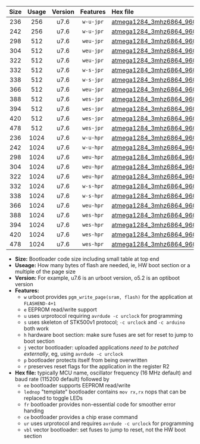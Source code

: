 |Size|Usage|Version|Features|Hex file|
|:-:|:-:|:-:|:-:|:--|
|236|256|u7.6|`w-u-jpr`|[atmega1284_3mhz6864_9600bps_ur_vbl.hex](https://raw.githubusercontent.com/stefanrueger/urboot/main//atmega1284_3mhz6864_9600bps_ur_vbl.hex)|
|242|256|u7.6|`w-u-jpr`|[atmega1284_3mhz6864_9600bps_lednop_ur_vbl.hex](https://raw.githubusercontent.com/stefanrueger/urboot/main//atmega1284_3mhz6864_9600bps_lednop_ur_vbl.hex)|
|298|512|u7.6|`weu-jpr`|[atmega1284_3mhz6864_9600bps_ee_ur_vbl.hex](https://raw.githubusercontent.com/stefanrueger/urboot/main//atmega1284_3mhz6864_9600bps_ee_ur_vbl.hex)|
|304|512|u7.6|`weu-jpr`|[atmega1284_3mhz6864_9600bps_ee_lednop_ur_vbl.hex](https://raw.githubusercontent.com/stefanrueger/urboot/main//atmega1284_3mhz6864_9600bps_ee_lednop_ur_vbl.hex)|
|322|512|u7.6|`weu-jpr`|[atmega1284_3mhz6864_9600bps_ee_lednop_fr_ur_vbl.hex](https://raw.githubusercontent.com/stefanrueger/urboot/main//atmega1284_3mhz6864_9600bps_ee_lednop_fr_ur_vbl.hex)|
|332|512|u7.6|`w-s-jpr`|[atmega1284_3mhz6864_9600bps_vbl.hex](https://raw.githubusercontent.com/stefanrueger/urboot/main//atmega1284_3mhz6864_9600bps_vbl.hex)|
|338|512|u7.6|`w-s-jpr`|[atmega1284_3mhz6864_9600bps_lednop_vbl.hex](https://raw.githubusercontent.com/stefanrueger/urboot/main//atmega1284_3mhz6864_9600bps_lednop_vbl.hex)|
|366|512|u7.6|`weu-jpr`|[atmega1284_3mhz6864_9600bps_ee_lednop_fr_ce_ur_vbl.hex](https://raw.githubusercontent.com/stefanrueger/urboot/main//atmega1284_3mhz6864_9600bps_ee_lednop_fr_ce_ur_vbl.hex)|
|388|512|u7.6|`wes-jpr`|[atmega1284_3mhz6864_9600bps_ee_vbl.hex](https://raw.githubusercontent.com/stefanrueger/urboot/main//atmega1284_3mhz6864_9600bps_ee_vbl.hex)|
|394|512|u7.6|`wes-jpr`|[atmega1284_3mhz6864_9600bps_ee_lednop_vbl.hex](https://raw.githubusercontent.com/stefanrueger/urboot/main//atmega1284_3mhz6864_9600bps_ee_lednop_vbl.hex)|
|420|512|u7.6|`wes-jpr`|[atmega1284_3mhz6864_9600bps_ee_lednop_fr_vbl.hex](https://raw.githubusercontent.com/stefanrueger/urboot/main//atmega1284_3mhz6864_9600bps_ee_lednop_fr_vbl.hex)|
|478|512|u7.6|`wes-jpr`|[atmega1284_3mhz6864_9600bps_ee_lednop_fr_ce_vbl.hex](https://raw.githubusercontent.com/stefanrueger/urboot/main//atmega1284_3mhz6864_9600bps_ee_lednop_fr_ce_vbl.hex)|
|236|1024|u7.6|`w-u-hpr`|[atmega1284_3mhz6864_9600bps_ur.hex](https://raw.githubusercontent.com/stefanrueger/urboot/main//atmega1284_3mhz6864_9600bps_ur.hex)|
|242|1024|u7.6|`w-u-hpr`|[atmega1284_3mhz6864_9600bps_lednop_ur.hex](https://raw.githubusercontent.com/stefanrueger/urboot/main//atmega1284_3mhz6864_9600bps_lednop_ur.hex)|
|298|1024|u7.6|`weu-hpr`|[atmega1284_3mhz6864_9600bps_ee_ur.hex](https://raw.githubusercontent.com/stefanrueger/urboot/main//atmega1284_3mhz6864_9600bps_ee_ur.hex)|
|304|1024|u7.6|`weu-hpr`|[atmega1284_3mhz6864_9600bps_ee_lednop_ur.hex](https://raw.githubusercontent.com/stefanrueger/urboot/main//atmega1284_3mhz6864_9600bps_ee_lednop_ur.hex)|
|322|1024|u7.6|`weu-hpr`|[atmega1284_3mhz6864_9600bps_ee_lednop_fr_ur.hex](https://raw.githubusercontent.com/stefanrueger/urboot/main//atmega1284_3mhz6864_9600bps_ee_lednop_fr_ur.hex)|
|332|1024|u7.6|`w-s-hpr`|[atmega1284_3mhz6864_9600bps.hex](https://raw.githubusercontent.com/stefanrueger/urboot/main//atmega1284_3mhz6864_9600bps.hex)|
|338|1024|u7.6|`w-s-hpr`|[atmega1284_3mhz6864_9600bps_lednop.hex](https://raw.githubusercontent.com/stefanrueger/urboot/main//atmega1284_3mhz6864_9600bps_lednop.hex)|
|366|1024|u7.6|`weu-hpr`|[atmega1284_3mhz6864_9600bps_ee_lednop_fr_ce_ur.hex](https://raw.githubusercontent.com/stefanrueger/urboot/main//atmega1284_3mhz6864_9600bps_ee_lednop_fr_ce_ur.hex)|
|388|1024|u7.6|`wes-hpr`|[atmega1284_3mhz6864_9600bps_ee.hex](https://raw.githubusercontent.com/stefanrueger/urboot/main//atmega1284_3mhz6864_9600bps_ee.hex)|
|394|1024|u7.6|`wes-hpr`|[atmega1284_3mhz6864_9600bps_ee_lednop.hex](https://raw.githubusercontent.com/stefanrueger/urboot/main//atmega1284_3mhz6864_9600bps_ee_lednop.hex)|
|420|1024|u7.6|`wes-hpr`|[atmega1284_3mhz6864_9600bps_ee_lednop_fr.hex](https://raw.githubusercontent.com/stefanrueger/urboot/main//atmega1284_3mhz6864_9600bps_ee_lednop_fr.hex)|
|478|1024|u7.6|`wes-hpr`|[atmega1284_3mhz6864_9600bps_ee_lednop_fr_ce.hex](https://raw.githubusercontent.com/stefanrueger/urboot/main//atmega1284_3mhz6864_9600bps_ee_lednop_fr_ce.hex)|

- **Size:** Bootloader code size including small table at top end
- **Useage:** How many bytes of flash are needed, ie, HW boot section or a multiple of the page size
- **Version:** For example, u7.6 is an urboot version, o5.2 is an optiboot version
- **Features:**
  + `w` urboot provides `pgm_write_page(sram, flash)` for the application at `FLASHEND-4+1`
  + `e` EEPROM read/write support
  + `u` uses urprotocol requiring `avrdude -c urclock` for programming
  + `s` uses skeleton of STK500v1 protocol; `-c urclock` and `-c arduino` both work
  + `h` hardware boot section: make sure fuses are set for reset to jump to boot section
  + `j` vector bootloader: uploaded applications *need to be patched externally*, eg, using `avrdude -c urclock`
  + `p` bootloader protects itself from being overwritten
  + `r` preserves reset flags for the application in the register R2
- **Hex file:** typically MCU name, oscillator frequency (16 MHz default) and baud rate (115200 default) followed by
  + `ee` bootloader supports EEPROM read/write
  + `lednop` "template" bootloader contains `mov rx,rx` nops that can be replaced to toggle LEDs
  + `fr` bootloader provides non-essential code for smoother error handing
  + `ce` bootloader provides a chip erase command
  + `ur` uses urprotocol and requires `avrdude -c urclock` for programming
  + `vbl` vector bootloader: set fuses to jump to reset, not the HW boot section
